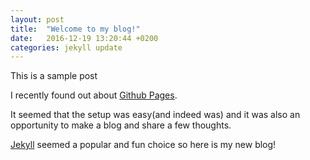 ```yaml
---
layout: post
title:  "Welcome to my blog!"
date:   2016-12-19 13:20:44 +0200
categories: jekyll update
---
```

This is a sample post

I recently found out about [Github Pages](https://pages.github.com/).

It seemed that the setup was easy(and indeed was) and it was also an opportunity to make a blog and share a few thoughts.

[Jekyll](http://jekyllrb.com/) seemed a popular and fun choice so here is my new blog!